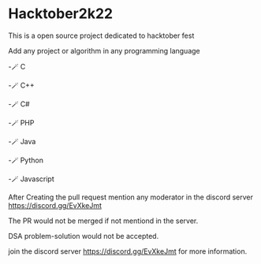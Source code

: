 # Hacktober2k22
This is a open source project dedicated to hacktober fest 


Add any project or algorithm in any programming language


-🪄 C

-🪄 C++

-🪄 C#

-🪄 PHP

-🪄 Java

-🪄 Python

-🪄 Javascript


After Creating the pull request mention any moderator in the discord server https://discord.gg/EvXkeJmt


The PR would not be merged if not mentiond in the server.


DSA problem-solution would not be accepted.


join the discord server https://discord.gg/EvXkeJmt for more information.
